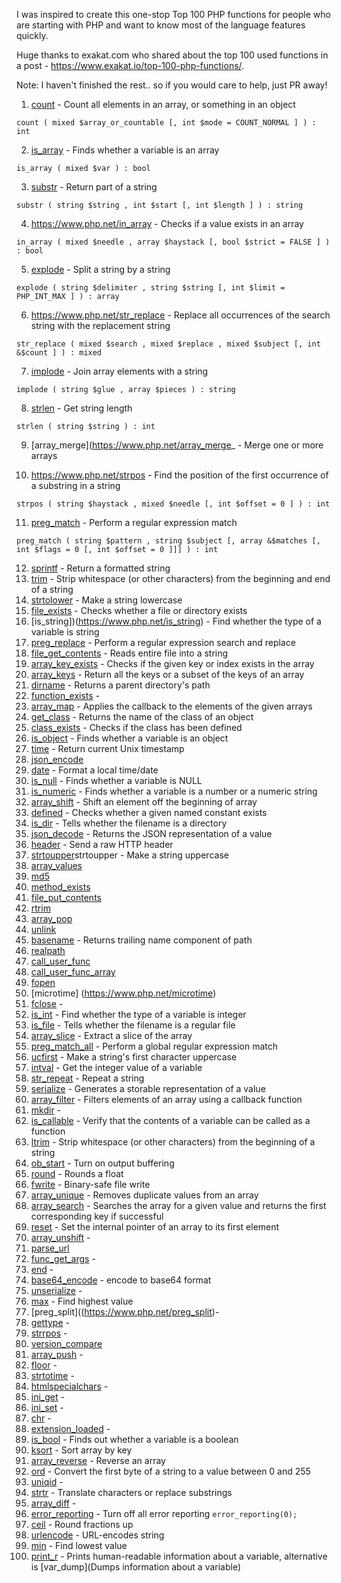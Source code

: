 I was inspired to create this one-stop Top 100  PHP functions for people who are starting with PHP and want to know most of the language features quickly. 

Huge thanks to exakat.com who shared about the top 100 used functions in a post -  https://www.exakat.io/top-100-php-functions/. 

Note: I haven't finished the rest.. so if you would care to help, just PR away!

1. [count](https://www.php.net/count) - Count all elements in an array, or something in an object

```
count ( mixed $array_or_countable [, int $mode = COUNT_NORMAL ] ) : int
```

2. [is_array](https://www.php.net/is_array) - Finds whether a variable is an array

```
is_array ( mixed $var ) : bool
```

3. [substr](https://www.php.net/substr) - Return part of a string

```
substr ( string $string , int $start [, int $length ] ) : string

```
4. https://www.php.net/in_array -  Checks if a value exists in an array

```
in_array ( mixed $needle , array $haystack [, bool $strict = FALSE ] ) : bool
```

5. [explode](https://www.php.net/explode) - Split a string by a string

```
explode ( string $delimiter , string $string [, int $limit = PHP_INT_MAX ] ) : array
```

6. https://www.php.net/str_replace - Replace all occurrences of the search string with the replacement string 

```
str_replace ( mixed $search , mixed $replace , mixed $subject [, int &$count ] ) : mixed
```

7. [implode](https://www.php.net/implode) - Join array elements with a string

```
implode ( string $glue , array $pieces ) : string
```

8. [strlen](https://www.php.net/strlen) -  Get string length

```
strlen ( string $string ) : int
```

9. [array_merge](https://www.php.net/array_merge_ - Merge one or more arrays


10. https://www.php.net/strpos - Find the position of the first occurrence of a substring in a string

```
strpos ( string $haystack , mixed $needle [, int $offset = 0 ] ) : int
```

11. [preg_match](https://www.php.net/preg_match) - Perform a regular expression match
```
preg_match ( string $pattern , string $subject [, array &$matches [, int $flags = 0 [, int $offset = 0 ]]] ) : int
```

12. [sprintf](https://www.php.net/sprintf) - Return a formatted string
13.	[trim](https://www.php.net/trim) - Strip whitespace (or other characters) from the beginning and end of a string
14.	[strtolower](https://www.php.net/strtolower) -  Make a string lowercase
15.	[file_exists](https://www.php.net/file_exists) - Checks whether a file or directory exists
16.	[is_string])(https://www.php.net/is_string) - Find whether the type of a variable is string
17.	[preg_replace](https://www.php.net/manual/en/function.preg-replace.php) - Perform a regular expression search and replace
18.	[file_get_contents](https://www.php.net/file_get_contents) - Reads entire file into a string
19.	[array_key_exists](https://www.php.net/array_key_exists)	- Checks if the given key or index exists in the array
20.	[array_keys](https://www.php.net/array_keys) - Return all the keys or a subset of the keys of an array
21.	[dirname](https://www.php.net/dirname) - Returns a parent directory's path
22.	[function_exists](https://www.php.net/function_exists)	-
23.	[array_map](https://www.php.net/array_map) - Applies the callback to the elements of the given arrays
24.	[get_class](https://www.php.net/get_class)	- Returns the name of the class of an object
25.	[class_exists](https://www.php.net/class_exists)	- Checks if the class has been defined
26.	[is_object](https://www.php.net/is_object)	 - Finds whether a variable is an object
27.	[time](https://www.php.net/time)	- Return current Unix timestamp	
28.	[json_encode](https://www.php.net/json_encode)	
29.	[date](https://www.php.net/date)	- Format a local time/date
30.	[is_null](https://www.php.net/is_null)	- Finds whether a variable is NULL
31.	[is_numeric](https://www.php.net/is_numeric)	- Finds whether a variable is a number or a numeric string
32.	[array_shift](https://www.php.net/array_shift) - Shift an element off the beginning of array
33.	[defined](https://www.php.net/defined)	- Checks whether a given named constant exists
34.	[is_dir](https://www.php.net/is_dir) - Tells whether the filename is a directory
35.	[json_decode](https://www.php.net/json_decode)	- Returns the JSON representation of a value
36.	[header](https://www.php.net/header) - Send a raw HTTP header
37.	[strtoupper](https://www.php.net/)strtoupper -  Make a string uppercase	
38.	[array_values](https://www.php.net/array_values)	
39.	[md5](https://www.php.net/md5)	
40.	[method_exists](https://www.php.net/method_exists)	
41.	[file_put_contents](https://www.php.net/file_put_contents)
42.	[rtrim](https://www.php.net/rtrim)
43.	[array_pop](https://www.php.net/array_pop)
44.	[unlink](https://www.php.net/unlink)	
45.	[basename](https://www.php.net/basename) - Returns trailing name component of path
46.	[realpath](https://www.php.net/realpath)	
47.	[call_user_func](https://www.php.net/call_user_func)	
48.	[call_user_func_array](https://www.php.net/call_user_func_array)	
49.	[fopen](https://www.php.net/fopen)
50.	[microtime]	(https://www.php.net/microtime)
51.	[fclose](https://www.php.net/fclose) -
52.	[is_int](https://www.php.net/is_int) - Find whether the type of a variable is integer
53.	[is_file](https://www.php.net/is_file) - Tells whether the filename is a regular file
54.	[array_slice](https://www.php.net/array_slice) - Extract a slice of the array
55.	[preg_match_all](https://www.php.net/) - Perform a global regular expression match
56.	[ucfirst](https://www.php.net/ucfirst) - Make a string's first character uppercase
57.	[intval](https://www.php.net/intval) - Get the integer value of a variable
58.	[str_repeat](https://www.php.net/str_repeat) - Repeat a string
59.	[serialize](https://www.php.net/serialize) - Generates a storable representation of a value
60.	[array_filter](https://www.php.net/array_filter) - Filters elements of an array using a callback function
61.	[mkdir](https://www.php.net/mkdir) -
62.	[is_callable](https://www.php.net/is_callable) - Verify that the contents of a variable can be called as a function
63.	[ltrim](https://www.php.net/ltrim) - Strip whitespace (or other characters) from the beginning of a string 
64.	[ob_start](https://www.php.net/ob_start) - Turn on output buffering
65.	[round](https://www.php.net/round) -  Rounds a float
66.	[fwrite](https://www.php.net/fwrite) - Binary-safe file write
67.	[array_unique](https://www.php.net/array_unique) - Removes duplicate values from an array
68.	[array_search](https://www.php.net/array_search) - Searches the array for a given value and returns the first corresponding key if successful
69.	[reset](https://www.php.net/reset) - Set the internal pointer of an array to its first element
70.	[array_unshift](https://www.php.net/array_unshift) -
71.	[parse_url](https://www.php.net/parse_url)
72.	[func_get_args](https://www.php.net/func_get_args) -
73.	[end](https://www.php.net/end) -
74.	[base64_encode](https://www.php.net/base64_encode) - encode to base64 format
75.	[unserialize](https://www.php.net/unserialize) - 
76.	[max](https://www.php.net/max) - Find highest value
77.	[preg_split]((https://www.php.net/preg_split)-
78.	[gettype](https://www.php.net/gettype) -
79.	[strrpos](https://www.php.net/strrpos) -
80.	[version_compare](https://www.php.net/version_compare)
81.	[array_push](https://www.php.net/array_push) -
82.	[floor](https://www.php.net/floor) -
83.	[strtotime](https://www.php.net/strtotime) -
84.	[htmlspecialchars](https://www.php.net/htmlspecialchars) -
85.	[ini_get](https://www.php.net/ini_get) -
86.	[ini_set](https://www.php.net/ini_set) -
87.	[chr](https://www.php.net/chr) -
88.	[extension_loaded](https://www.php.net/extension_loaded) -
89.	[is_bool](https://www.php.net/is_bool) - Finds out whether a variable is a boolean
90.	[ksort](https://www.php.net/ksort) - Sort array by key 
91.	[array_reverse](https://www.php.net/array_reverse) - Reverse an array
92.	[ord](https://www.php.net/ord) - Convert the first byte of a string to a value between 0 and 255
93.	[uniqid](https://www.php.net/uniqid) -
94.	[strtr](https://www.php.net/strtr) - Translate characters or replace substrings
95.	[array_diff](https://www.php.net/array_diff) -
96.	[error_reporting](https://www.php.net/manual/en/errorfunc.configuration.php#ini.error-reporting) - Turn off all error reporting `error_reporting(0);` 
97.	[ceil](https://www.php.net/) - Round fractions up
98.	[urlencode](https://www.php.net/) -  URL-encodes string
99.	[min](https://www.php.net/) - Find lowest value
100. [print_r](https://www.php.net/print_r) -	Prints human-readable information about a variable,  alternative is [var_dump](Dumps information about a variable)
